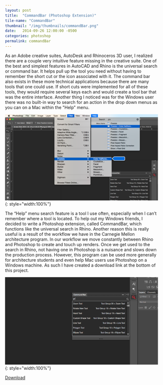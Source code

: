 ```yaml
---
layout: post
title:  "CommandBar (Photoshop Extension)"
tile-name: "CommandBar"
thumbnail: "/img/thumbnails/commandBar.png"
date:   2014-09-26 12:00:00 -0500
categories: photoshop
permalink: commandBar
---
```


As an Adobe creative suites, AutoDesk and Rhinoceros 3D user, I realized there are a couple very intuitive feature missing in the creative suite. One of the best and simplest features in AutoCAD and Rhino is the universal search or command bar. It helps pull up the tool you need without having to remember the short cut or the icon associated with it. The command bar also exists in these more technical applications because there are many tools that one could use. If short cuts were implemented for all of these tools, they would require several keys each and would create a tool bar that was the entire interface. Another thing I noticed was for the Windows user there was no built-in way to search for an action in the drop down menus as you can on a Mac within the "Help" menu.

![Mac Search](../img/commandBar/commandBarMacSearch.png){: style="width:100%"}

The “Help” menu search feature is a tool I use often, especially when I can’t remember where a tool is located. To help out my Windows friends, I decided to write a Photoshop extension, called CommandBar, which functions like the universal search in Rhino. Another reason this is really useful is a result of the workflow we have in the Carnegie Mellon architecture program. In our workflow we move constantly between Rhino and Photoshop to create and touch up renders. Once we get used to the search in Rhino, not having one in Photoshop is a nuisance and slows down the production process. However, this program can be used more generally for architecture students and even help Mac users use Photoshop on a Windows machine. As such I have created a download link at the bottom of this project.

![Screen Shot](../img/commandBar/commandBarScreenShot.png){: style="width:100%"}


<div>
<a href="../img/commandBar/commandBar.zip">
    <div class="commandBarButton contentButton"> Download
    </div>
</a>
</div>